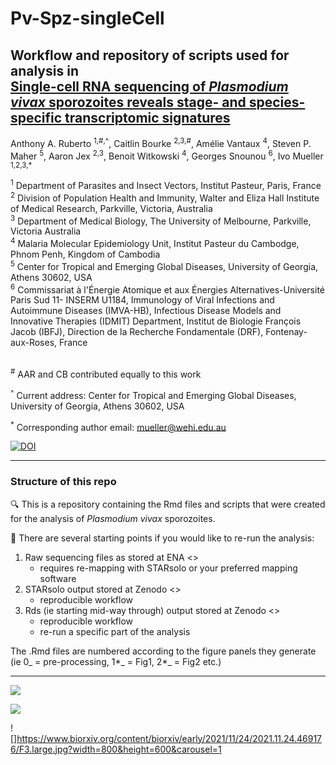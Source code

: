 # Pv-Spz-singleCell

## Workflow and repository of scripts used for analysis in <br> [Single-cell RNA sequencing of <i>Plasmodium vivax</i> sporozoites reveals stage- and species-specific transcriptomic signatures]()

Anthony A. Ruberto <sup>1,\#,\^</sup>, Caitlin Bourke <sup>2,3,#</sup>, Amélie Vantaux <sup>4</sup>, Steven P. Maher <sup>5</sup>, Aaron Jex <sup>2,3</sup>, Benoit Witkowski <sup>4</sup>, Georges Snounou <sup>6</sup>, Ivo Mueller <sup>1,2,3,*</sup> 

<sup>1</sup> Department of Parasites and Insect Vectors, Institut Pasteur, Paris, France <br>
<sup>2</sup> Division of Population Health and Immunity, Walter and Eliza Hall Institute of Medical Research, Parkville, Victoria, Australia<br>
<sup>3</sup> Department of Medical Biology, The University of Melbourne, Parkville, Victoria Australia<br>
<sup>4</sup> Malaria Molecular Epidemiology Unit, Institut Pasteur du Cambodge, Phnom Penh, Kingdom of Cambodia<br>
<sup>5</sup> Center for Tropical and Emerging Global Diseases, University of Georgia, Athens 30602, USA<br>
<sup>6</sup> Commissariat à l'Énergie Atomique et aux Énergies Alternatives-Université Paris Sud 11- INSERM U1184, Immunology of Viral Infections and Autoimmune Diseases (IMVA-HB), Infectious Disease Models and Innovative Therapies (IDMIT) Department, Institut de Biologie François Jacob (IBFJ), Direction de la Recherche Fondamentale (DRF), Fontenay-aux-Roses, France<br>
<br>

<sup>#</sup> AAR and CB contributed equally to this work

<sup>^</sup> Current address: Center for Tropical and Emerging Global Diseases, University of Georgia, Athens 30602, USA

<sup>*</sup> Corresponding author email: mueller@wehi.edu.au

[![DOI](https://img.shields.io/badge/DOI-10.1101%2F2021.11.24.469176-blue)](https://doi.org/10.1101/2021.11.24.469176)

***
### Structure of this repo

🔍 This is a repository containing the Rmd files and scripts that were created for the analysis of <i> Plasmodium vivax </i> sporozoites.

🔑 There are several starting points if you would like to re-run the analysis:
1. Raw sequencing files as stored at ENA <<LINK>>
    - requires re-mapping with STARsolo or your preferred mapping software
2. STARsolo output stored at Zenodo <<LINK>>
    - reproducible workflow
3. Rds (ie starting mid-way through) output stored at Zenodo <<LINK>>
    - reproducible workflow
    - re-run a specific part of the analysis
  
The .Rmd files are numbered according to the figure panels they generate (ie 0_ = pre-processing, 1*_ = Fig1, 2*_ = Fig2 etc.)
  

***
    
![](https://www.biorxiv.org/content/biorxiv/early/2021/11/24/2021.11.24.469176/F1.large.jpg?width=800&height=600&carousel=1)

![](https://www.biorxiv.org/content/biorxiv/early/2021/11/24/2021.11.24.469176/F2.large.jpg?width=800&height=600&carousel=1)
    
![]https://www.biorxiv.org/content/biorxiv/early/2021/11/24/2021.11.24.469176/F3.large.jpg?width=800&height=600&carousel=1

